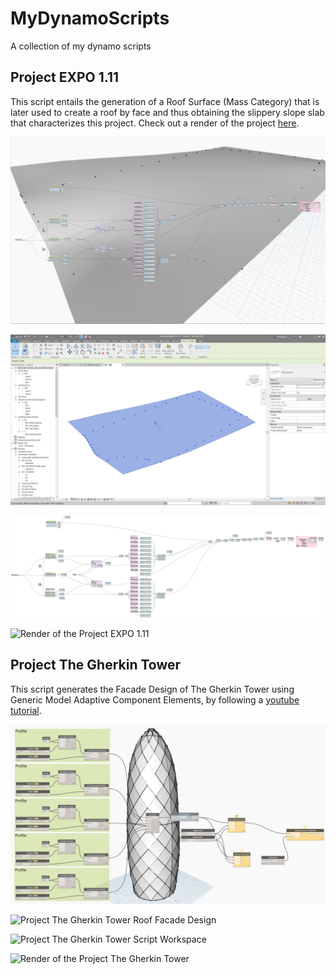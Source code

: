 # MyDynamoScripts
A collection of my dynamo scripts


## Project EXPO 1.11
This script entails the generation of a Roof Surface (Mass Category) that is later used to create a roof by face and thus obtaining the slippery slope slab that characterizes this project. Check out a render of the project [here](https://www.instagram.com/p/B7GvLJNnoho/).

![Project EXPO 1.11 Script Preview](./Project_EXPO_1.11_Script_Preview.JPG)

![Project EXPO 1.11 Roof Surface](./Project_EXPO_1.11_Roof_Surface.JPG)

![Project EXPO 1.11 Script Workspace](./Project_EXPO_1.11_Script_Workspace.png)

![Render of the Project EXPO 1.11](https://i.postimg.cc/tC6Y8H8P/Parc-des-Nations-Lisbon-1.jpg)

## Project The Gherkin Tower
This script generates the Facade Design of The Gherkin Tower using Generic Model Adaptive Component Elements, by following a [youtube tutorial](https://www.youtube.com/watch?v=NS0JboPxa78).

![Project The Gherkin Tower Script Preview](./Project_The_Gherkin_Tower_Script_Preview.JPG)

![Project The Gherkin Tower Roof Facade Design](./Project_The_Gherkin_Facade_Design.JPG)

![Project The Gherkin Tower Script Workspace](./Project_The_Gherkin_Script_Workspace.png)

![Render of the Project The Gherkin Tower](https://s3-ap-southeast-2.amazonaws.com/tud-media/raw/images/The-Gherkin.jpg)
